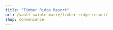 ```yaml
---
title: "Timber Ridge Resort"
url: /sault-sainte-marie/timber-ridge-resort/
shop: convenience
---
```

